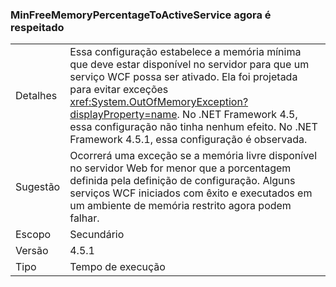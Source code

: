 ### <a name="minfreememorypercentagetoactiveservice-is-now-respected"></a>MinFreeMemoryPercentageToActiveService agora é respeitado

|   |   |
|---|---|
|Detalhes|Essa configuração estabelece a memória mínima que deve estar disponível no servidor para que um serviço WCF possa ser ativado. Ela foi projetada para evitar exceções <xref:System.OutOfMemoryException?displayProperty=name>. No .NET Framework 4.5, essa configuração não tinha nenhum efeito. No .NET Framework 4.5.1, essa configuração é observada.|
|Sugestão|Ocorrerá uma exceção se a memória livre disponível no servidor Web for menor que a porcentagem definida pela definição de configuração. Alguns serviços WCF iniciados com êxito e executados em um ambiente de memória restrito agora podem falhar.|
|Escopo|Secundário|
|Versão|4.5.1|
|Tipo|Tempo de execução|

